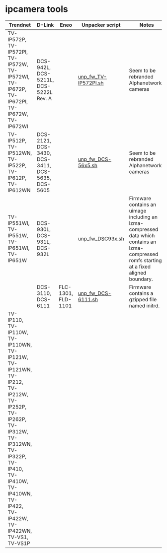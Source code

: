 # ipcamera tools
| Trendnet  | D-Link | Eneo | Unpacker script | Notes |
| ------------- | ------------- | ------------- | ------------- | ------------- |
| TV-IP572P, TV-IP572PI, TV-IP572W, TV-IP572WI, TV-IP672P, TV-IP672PI, TV-IP672W, TV-IP672WI | DCS-942L, DCS-5211L, DCS-5222L Rev. A | | [unp_fw_TV-IP572PI.sh](unp_fw_TV-IP572PI.sh)| Seem to be rebranded Alphanetworks cameras |
| TV-IP512P, TV-IP512WN, TV-IP522P, TV-IP612P, TV-IP612WN | DCS-2121, DCS-3430, DCS-3411, DCS-5635, DCS-5605 | | [unp_fw_DCS-56x5.sh](unp_fw_DCS-56x5.sh) | Seem to be rebranded Alphanetworks cameras |
| TV-IP551WI, TV-IP551W, TV-IP651WI, TV-IP651W | DCS-930L, DCS-931L, DCS-932L	| | [unp_fw_DSC93x.sh](unp_fw_DSC93x.sh) | Firmware contains an uimage including an lzma-compressed data which contains an lzma-compressed romfs starting at a fixed aligned boundary. |
| | 	DCS-3110, DCS-6111 | FLC-1301, FLD-1101 | [unp_fw_DCS-6111.sh](unp_fw_DCS-6111.sh) | Firmware contains a gzipped file named initrd. |
| TV-IP110, TV-IP110W, TV-IP110WN, TV-IP121W, TV-IP121WN, TV-IP212, TV-IP212W, TV-IP252P, TV-IP262P, TV-IP312W, TV-IP312WN, TV-IP322P, TV-IP410, TV-IP410W, TV-IP410WN, TV-IP422, TV-IP422W, TV-IP422WN, TV-VS1, TV-VS1P | | | 
